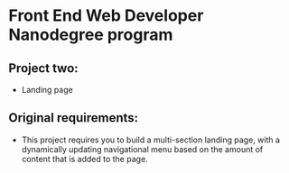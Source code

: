 # Front End Web Developer Nanodegree program

## Project two:

* Landing page

## Original requirements:

* This project requires you to build a multi-section landing page, with a dynamically updating navigational menu based on the amount of content that is added to the page.